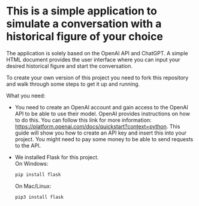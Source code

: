 # This is a simple application to simulate a conversation with a historical figure of your choice


The application is solely based on the OpenAI API and ChatGPT. A simple HTML document provides the user interface where you can input your desired historical figure and start the conversation.

To create your own version of this project you need to fork this repository and walk through some steps to get it up and running.

What you need:

- You need to create an OpenAI account and gain access to the OpenAI API to be able to use their model. OpenAI provides instructions on how to do this. You can follow this link for more information: https://platform.openai.com/docs/quickstart?context=python. This guide will show you how to create an API key and insert this into your project. You might need to pay some money to be able to send requests to the API. 

- We installed Flask for this project. <br>
    On Windows:
    ```Python
    pip install flask
    ```

    On Mac/Linux:
    ```Python
    pip3 install flask
    ```
